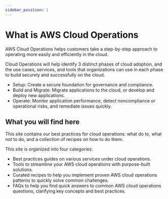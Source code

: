 ```yaml
---
sidebar_position: 1
---
```


# What is AWS Cloud Operations

AWS Cloud Operations helps customers take a step-by-step approach to operating more easily and efficiently in the cloud.

Cloud Operations will help identify 3 distinct phases of cloud adoption, and the use cases, services, and tools that organizations can use in each phase to build securely and successfully on the cloud.

* Setup: Create a secure foundation for governance and compliance.
* Build and Migrate: Migrate applications to the cloud, or develop and deploy new applications.
* Operate: Monitor application performance, detect noncompliance or operational risks, and remediate issues quickly.

## What you will find here

This site contains our best practices for cloud operations: what do to, what not to do, and a collection of recipes on how to do them.

This site is organized into four categories:

* Best practices guides on various services under cloud operations.
* Tools to streamline your AWS cloud operations with purpose-built solutions.
* Curated recipes to help you implement proven AWS cloud operations patterns to quickly solve common challenges.
* FAQs to help you find quick answers to common AWS cloud operations questions, clarifying key concepts and best practices.
